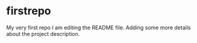 # firstrepo
My very first repo
I am editing the README file. Adding some more details about the project description.
